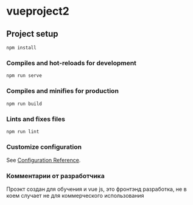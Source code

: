 # vueproject2

## Project setup
```
npm install
```

### Compiles and hot-reloads for development
```
npm run serve
```

### Compiles and minifies for production
```
npm run build
```

### Lints and fixes files
```
npm run lint
```

### Customize configuration
See [Configuration Reference](https://cli.vuejs.org/config/).

### Комментарии от разработчика
Проэкт создан для обучения и vue js, это фронтэнд разработка, не в коем случает не для коммерческого использования
